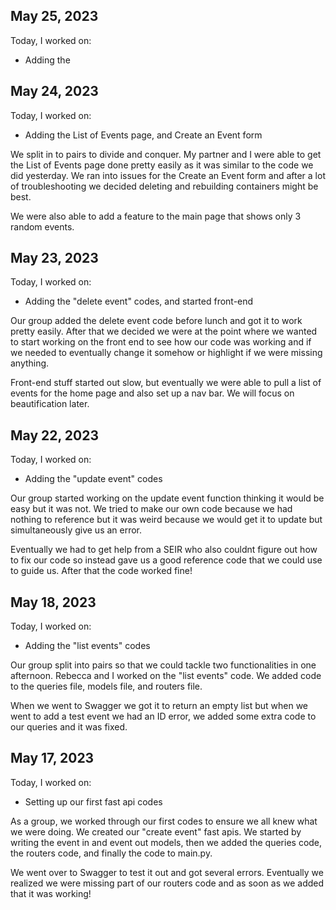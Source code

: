 
## May 25, 2023

Today, I worked on:

* Adding the 




## May 24, 2023

Today, I worked on:

* Adding the List of Events page, and Create an Event form

We split in to pairs to divide and conquer. My partner and I
were able to get the List of Events page done pretty easily
as it was similar to the code we did yesterday. We ran into
issues for the Create an Event form and after a lot of
troubleshooting we decided deleting and rebuilding containers
might be best.

We were also able to add a feature to the main page that shows
only 3 random events.

## May 23, 2023

Today, I worked on:

* Adding the "delete event" codes, and started
front-end

Our group added the delete event code before lunch and
got it to work pretty easily. After that we decided
we were at the point where we wanted to start working
on the front end to see how our code was working and
if we needed to eventually change it somehow or highlight
if we were missing anything.

Front-end stuff started out slow, but eventually we were
able to pull a list of events for the home page and also
set up a nav bar. We will focus on beautification later.

## May 22, 2023

Today, I worked on:

* Adding the "update event" codes

Our group started working on the update event function
thinking it would be easy but it was not. We tried to
make our own code because we had nothing to reference
but it was weird because we would get it to update but
simultaneously give us an error.

Eventually we had to get help from a SEIR who also couldnt
figure out how to fix our code so instead gave us a good
reference code that we could use to guide us. After
that the code worked fine!


## May 18, 2023

Today, I worked on:

* Adding the "list events" codes

Our group split into pairs so that we could tackle
two functionalities in one afternoon. Rebecca and I
worked on the "list events" code. We added code to
the queries file, models file, and routers file.

When we went to Swagger we got it to return an empty
list but when we went to add a test event we had an
ID error, we added some extra code to our queries
and it was fixed.

## May 17, 2023

Today, I worked on:

* Setting up our first fast api codes

As a group, we worked through our first codes to
ensure we all knew what we were doing. We created
our "create event" fast apis. We started by writing
the event in and event out models, then we added the
queries code, the routers code, and finally the code
to main.py.

We went over to Swagger to test it out and got several
errors. Eventually we realized we were missing part of
our routers code and as soon as we added that it was
working!
